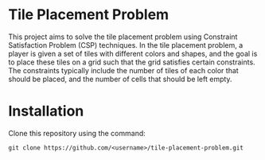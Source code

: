 # Tile Placement Problem

This project aims to solve the tile placement problem using Constraint Satisfaction Problem (CSP) techniques. In the tile placement problem, a player is given a set of tiles with different colors and shapes, and the goal is to place these tiles on a grid such that the grid satisfies certain constraints. The constraints typically include the number of tiles of each color that should be placed, and the number of cells that should be left empty.

# Installation

Clone this repository using the command:

```shell
git clone https://github.com/<username>/tile-placement-problem.git
```
